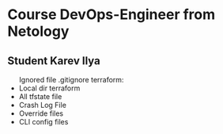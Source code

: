 <h1>Course DevOps-Engineer from Netology</h1>
<h2>Student Karev Ilya</h2>

<ul>Ignored file .gitignore terraform:
<li>Local dir terraform</li>
<li>All tfstate file</li>
<li>Crash Log File</li>
<li>Override files</li>
<li>CLI config files</li>
<ul/>
